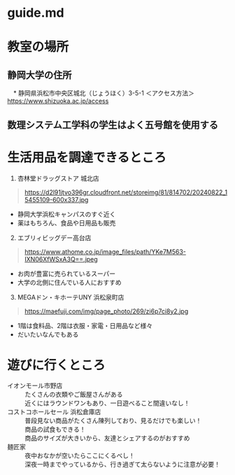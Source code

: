 # guide.md


# 教室の場所


 
## 静岡大学の住所
　* 静岡県浜松市中央区城北（じょうほく）3-5-1
   ＜アクセス方法＞https://www.shizuoka.ac.jp/access 

## 数理システム工学科の学生はよく五号館を使用する
 
# 生活用品を調達できるところ 

1. 杏林堂ドラッグストア 城北店
> https://d2l91jtvo396gr.cloudfront.net/storeimg/81/814702/20240822_15455109-600x337.jpg
  * 静岡大学浜松キャンパスのすぐ近く
  * 薬はもちろん、食品や日用品も販売

2. エブリィビッグデー高台店
> https://www.athome.co.jp/image_files/path/YKe7M563-IXN06XfWSxA3Q==.jpeg
  * お肉が豊富に売られているスーパー
  * 大学の北側に住んでいる人におすすめ

3. MEGAドン・キホーテUNY 浜松泉町店
> https://maefuji.com/img/page_photo/269/zi6p7ci8y2.jpg
  * 1階は食料品、2階は衣服・家電・日用品など様々
  * だいたいなんでもある

# 遊びに行くところ

<dl>
 <dt>イオンモール市野店</dt>
 <dd>たくさんの衣類やご飯屋さんがある</dd>
 <dd>近くにはラウンドワンもあり、一日遊べること間違いなし！</dd>

 <dt>コストコホールセール 浜松倉庫店</dt>
 <dd>普段見ない商品がたくさん陳列しており、見るだけでも楽しい！</dd>
 <dd>商品の試食もできる！</dd>
 <dd>商品のサイズが大きいから、友達とシェアするのがおすすめ<dd>

 <dt>麺匠家</dt>
 <dd>夜中おなかが空いたらここにくるべし！</dd>
 <dd>深夜一時までやっているから、行き過ぎて太らないように注意が必要！</dd>
</dl>

